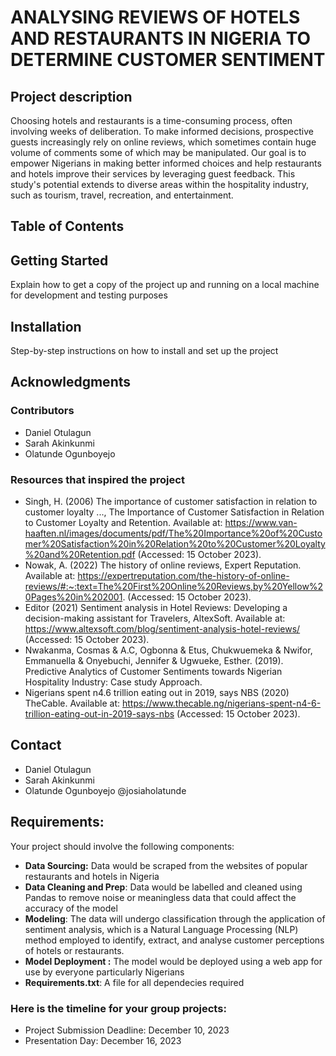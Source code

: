 # ANALYSING REVIEWS OF HOTELS AND RESTAURANTS IN NIGERIA TO DETERMINE CUSTOMER SENTIMENT

## Project description
Choosing hotels and restaurants is a time-consuming process, often involving weeks of deliberation. To make informed decisions, prospective guests increasingly rely on online reviews, which sometimes contain huge volume of comments some of which may be manipulated. Our goal is to empower Nigerians in making better informed choices and help restaurants and hotels improve their services by leveraging guest feedback. This study's potential extends to diverse areas within the hospitality industry, such as tourism, travel, recreation, and entertainment.

## Table of Contents

## Getting Started
Explain how to get a copy of the project up and running on a local machine for development and testing purposes

## Installation
Step-by-step instructions on how to install and set up the project

## Acknowledgments
### Contributors
- Daniel Otulagun
- Sarah Akinkunmi
- Olatunde Ogunboyejo

### Resources that inspired the project
- Singh, H. (2006) The importance of customer satisfaction in relation to customer loyalty ..., The Importance of Customer Satisfaction in Relation to Customer Loyalty and  Retention. Available at: https://www.van-haaften.nl/images/documents/pdf/The%20Importance%20of%20Customer%20Satisfaction%20in%20Relation%20to%20Customer%20Loyalty%20and%20Retention.pdf (Accessed: 15 October 2023).
- Nowak, A. (2022) The history of online reviews, Expert Reputation. Available at: https://expertreputation.com/the-history-of-online-reviews/#:~:text=The%20First%20Online%20Reviews,by%20Yellow%20Pages%20in%202001. (Accessed: 15 October 2023).
- Editor (2021) Sentiment analysis in Hotel Reviews: Developing a decision-making assistant for Travelers, AltexSoft. Available at: https://www.altexsoft.com/blog/sentiment-analysis-hotel-reviews/ (Accessed: 15 October 2023).
- Nwakanma, Cosmas & A.C, Ogbonna & Etus, Chukwuemeka & Nwifor, Emmanuella & Onyebuchi, Jennifer & Ugwueke, Esther. (2019). Predictive Analytics of Customer Sentiments towards Nigerian Hospitality Industry: Case study Approach.
- Nigerians spent n4.6 trillion eating out in 2019, says NBS (2020) TheCable. Available at: https://www.thecable.ng/nigerians-spent-n4-6-trillion-eating-out-in-2019-says-nbs (Accessed: 15 October 2023).


## Contact
- Daniel Otulagun
- Sarah Akinkunmi
- Olatunde Ogunboyejo @josiaholatunde

## Requirements:
Your project should involve the following components:
- **Data Sourcing:** Data would be scraped from the websites of popular restaurants and hotels in Nigeria
- **Data Cleaning and Prep**: Data would be labelled and cleaned using Pandas to remove noise or meaningless data that could affect the accuracy of the model
- **Modeling**: The data will undergo classification through the application of sentiment analysis, which is a Natural Language Processing (NLP) method employed to identify, extract, and analyse customer perceptions of hotels or restaurants.
- **Model Deployment :** The model would be deployed using a web app for use by everyone particularly Nigerians
- **Requirements.txt**: A file for all dependecies required

### Here is the timeline for your group projects:
- Project Submission Deadline: December 10, 2023
- Presentation Day: December 16, 2023
